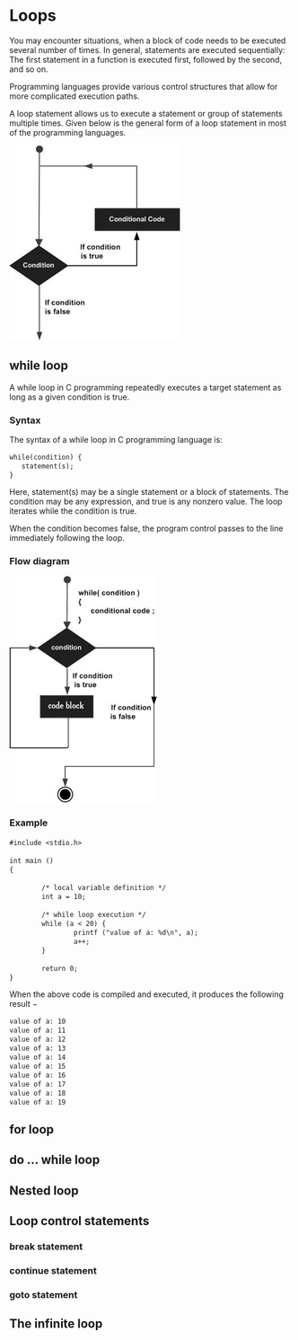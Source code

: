 # Loops

You may encounter situations, when a block of code needs to be executed several number of times. In general, statements 
are executed sequentially: The first statement in a function is executed first, followed by the second, and so on.

Programming languages provide various control structures that allow for more complicated execution paths.

A loop statement allows us to execute a statement or group of statements multiple times. Given below is the general 
form of a loop statement in most of the programming languages.

![Loop architecture](images/loop_architecture.jpg)

## while loop

A while loop in C programming repeatedly executes a target statement as long as a given condition is true.

### Syntax

The syntax of a while loop in C programming language is:

    while(condition) {
       statement(s);
    }

Here, statement(s) may be a single statement or a block of statements. The condition may be any expression, and true 
is any nonzero value. The loop iterates while the condition is true.

When the condition becomes false, the program control passes to the line immediately following the loop.

### Flow diagram

![Flow diagram](images/cpp_while_loop.jpg.png)

### Example

```
#include <stdio.h>

int main ()
{

        /* local variable definition */
        int a = 10;

        /* while loop execution */
        while (a < 20) {
                printf ("value of a: %d\n", a);
                a++;
        }

        return 0;
}
```

When the above code is compiled and executed, it produces the following result −

```
value of a: 10
value of a: 11
value of a: 12
value of a: 13
value of a: 14
value of a: 15
value of a: 16
value of a: 17
value of a: 18
value of a: 19
```

## for loop

## do ... while loop

## Nested loop

## Loop control statements

### break statement

### continue statement

### goto statement

## The infinite loop

